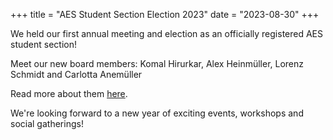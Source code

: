 +++
title = "AES Student Section Election 2023"
date = "2023-08-30"
+++

We held our first annual meeting and election as an officially registered AES student section! 

Meet our new board members: Komal Hirurkar, Alex Heinmüller, Lorenz Schmidt and Carlotta Anemüller

Read more about them [here](https://aes-erlangen.github.io/about/).

We're looking forward to a new year of exciting events, workshops and social gatherings!  


